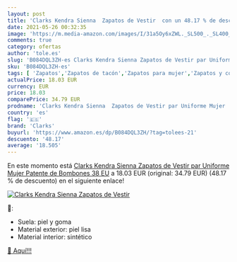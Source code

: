 ```yaml
---
layout: post
title: 'Clarks Kendra Sienna  Zapatos de Vestir  con un 48.17 % de descuento'
date: 2021-05-26 00:32:35
image: 'https://m.media-amazon.com/images/I/31a5Oy6xZWL._SL500_._SL400_.jpg'
comments: true
category: ofertas
author: 'tole.es'
slug: 'B084DQL3ZH-es Clarks Kendra Sienna Zapatos de Vestir par Uniforme Mujer...'
sku: 'B084DQL3ZH-es'
tags: [ 'Zapatos','Zapatos de tacón','Zapatos para mujer','Zapatos y complementos','clarks','zapatos', ]
actualPrice: 18.03 EUR
currency: EUR
price: 18.03
comparePrice: 34.79 EUR
prodname: 'Clarks Kendra Sienna  Zapatos de Vestir par Uniforme Mujer  Patente de Bombones  38 EU'
country: 'es'
flag: '🇪🇸'
brand: 'Clarks'
buyurl: 'https://www.amazon.es/dp/B084DQL3ZH/?tag=tolees-21'
descuento: '48.17'
average: '18.505'
---
```


En este momento está [Clarks Kendra Sienna  Zapatos de Vestir par Uniforme Mujer  Patente de Bombones  38 EU](https://www.amazon.es/dp/B084DQL3ZH/?tag=tolees-21) a 18.03 EUR (original: 34.79 EUR) (48.17 %  de descuento) en el siguiente enlace!

[![Clarks Kendra Sienna  Zapatos de Vestir ](https://m.media-amazon.com/images/I/31a5Oy6xZWL._SL500_._SL400_.jpg)](https://www.amazon.es/dp/B084DQL3ZH/?tag=tolees-21)

🔎:

- Suela: piel y goma
- Material exterior: piel lisa
- Material interior: sintético

[🛒 Aquí!!!](https://www.amazon.es/dp/B084DQL3ZH/?tag=tolees-21)
